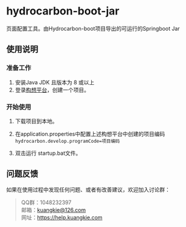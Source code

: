 # hydrocarbon-boot-jar
页面配置工具。由Hydrocarbon-boot项目导出的可运行的Springboot Jar

## 使用说明
### 准备工作
1. 安装Java JDK 且版本为 8 或以上
2. 登录[构想平台](http://www.kuangkie.com/carbonthinking)，创建一个项目。
### 开始使用
1. 下载项目到本地。

2. 在application.properties中配置上述构想平台中创建的项目编码
    `hydrocarbon.develop.programCode=项目编码`
    
3. 双击运行 startup.bat文件。

## 问题反馈
如果在使用过程中发现任何问题、或者有改善建议，欢迎加入讨论群：
>QQ群：1048232397  
>邮箱：kuangkie@126.com   
>网址：https://help.kuangkie.com   

     
